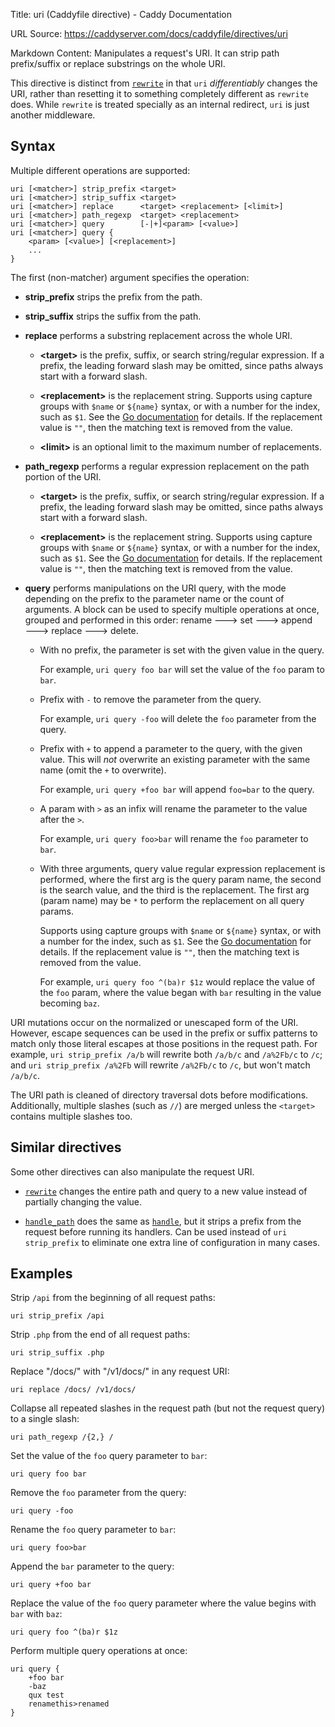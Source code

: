 Title: uri (Caddyfile directive) - Caddy Documentation

URL Source: https://caddyserver.com/docs/caddyfile/directives/uri

Markdown Content:
Manipulates a request's URI. It can strip path prefix/suffix or replace substrings on the whole URI.

This directive is distinct from [`rewrite`](https://caddyserver.com/docs/caddyfile/directives/rewrite) in that `uri` _differentiably_ changes the URI, rather than resetting it to something completely different as `rewrite` does. While `rewrite` is treated specially as an internal redirect, `uri` is just another middleware.

Syntax
------

Multiple different operations are supported:

```
uri [<matcher>] strip_prefix <target>
uri [<matcher>] strip_suffix <target>
uri [<matcher>] replace      <target> <replacement> [<limit>]
uri [<matcher>] path_regexp  <target> <replacement>
uri [<matcher>] query        [-|+]<param> [<value>]
uri [<matcher>] query {
	<param> [<value>] [<replacement>]
	...
}
```

The first (non-matcher) argument specifies the operation:

*   **strip\_prefix** strips the prefix from the path.
    
*   **strip\_suffix** strips the suffix from the path.
    
*   **replace** performs a substring replacement across the whole URI.
    
    *   **<target\>** is the prefix, suffix, or search string/regular expression. If a prefix, the leading forward slash may be omitted, since paths always start with a forward slash.
        
    *   **<replacement\>** is the replacement string. Supports using capture groups with `$name` or `${name}` syntax, or with a number for the index, such as `$1`. See the [Go documentation](https://golang.org/pkg/regexp/#Regexp.Expand) for details. If the replacement value is `""`, then the matching text is removed from the value.
        
    *   **<limit\>** is an optional limit to the maximum number of replacements.
        
*   **path\_regexp** performs a regular expression replacement on the path portion of the URI.
    
    *   **<target\>** is the prefix, suffix, or search string/regular expression. If a prefix, the leading forward slash may be omitted, since paths always start with a forward slash.
        
    *   **<replacement\>** is the replacement string. Supports using capture groups with `$name` or `${name}` syntax, or with a number for the index, such as `$1`. See the [Go documentation](https://golang.org/pkg/regexp/#Regexp.Expand) for details. If the replacement value is `""`, then the matching text is removed from the value.
        
*   **query** performs manipulations on the URI query, with the mode depending on the prefix to the parameter name or the count of arguments. A block can be used to specify multiple operations at once, grouped and performed in this order: rename 🡒 set 🡒 append 🡒 replace 🡒 delete.
    
    *   With no prefix, the parameter is set with the given value in the query.
        
        For example, `uri query foo bar` will set the value of the `foo` param to `bar`.
        
    *   Prefix with `-` to remove the parameter from the query.
        
        For example, `uri query -foo` will delete the `foo` parameter from the query.
        
    *   Prefix with `+` to append a parameter to the query, with the given value. This will _not_ overwrite an existing parameter with the same name (omit the `+` to overwrite).
        
        For example, `uri query +foo bar` will append `foo=bar` to the query.
        
    *   A param with `>` as an infix will rename the parameter to the value after the `>`.
        
        For example, `uri query foo>bar` will rename the `foo` parameter to `bar`.
        
    *   With three arguments, query value regular expression replacement is performed, where the first arg is the query param name, the second is the search value, and the third is the replacement. The first arg (param name) may be `*` to perform the replacement on all query params.
        
        Supports using capture groups with `$name` or `${name}` syntax, or with a number for the index, such as `$1`. See the [Go documentation](https://golang.org/pkg/regexp/#Regexp.Expand) for details. If the replacement value is `""`, then the matching text is removed from the value.
        
        For example, `uri query foo ^(ba)r $1z` would replace the value of the `foo` param, where the value began with `bar` resulting in the value becoming `baz`.
        

URI mutations occur on the normalized or unescaped form of the URI. However, escape sequences can be used in the prefix or suffix patterns to match only those literal escapes at those positions in the request path. For example, `uri strip_prefix /a/b` will rewrite both `/a/b/c` and `/a%2Fb/c` to `/c`; and `uri strip_prefix /a%2Fb` will rewrite `/a%2Fb/c` to `/c`, but won't match `/a/b/c`.

The URI path is cleaned of directory traversal dots before modifications. Additionally, multiple slashes (such as `//`) are merged unless the `<target>` contains multiple slashes too.

Similar directives
------------------

Some other directives can also manipulate the request URI.

*   [`rewrite`](https://caddyserver.com/docs/caddyfile/directives/rewrite) changes the entire path and query to a new value instead of partially changing the value.
    
*   [`handle_path`](https://caddyserver.com/docs/caddyfile/directives/handle_path) does the same as [`handle`](https://caddyserver.com/docs/caddyfile/directives/handle), but it strips a prefix from the request before running its handlers. Can be used instead of `uri strip_prefix` to eliminate one extra line of configuration in many cases.
    

Examples
--------

Strip `/api` from the beginning of all request paths:

```
uri strip_prefix /api
```

Strip `.php` from the end of all request paths:

```
uri strip_suffix .php
```

Replace "/docs/" with "/v1/docs/" in any request URI:

```
uri replace /docs/ /v1/docs/
```

Collapse all repeated slashes in the request path (but not the request query) to a single slash:

```
uri path_regexp /{2,} /
```

Set the value of the `foo` query parameter to `bar`:

```
uri query foo bar
```

Remove the `foo` parameter from the query:

```
uri query -foo
```

Rename the `foo` query parameter to `bar`:

```
uri query foo>bar
```

Append the `bar` parameter to the query:

```
uri query +foo bar
```

Replace the value of the `foo` query parameter where the value begins with `bar` with `baz`:

```
uri query foo ^(ba)r $1z
```

Perform multiple query operations at once:

```
uri query {
	+foo bar
	-baz
	qux test
	renamethis>renamed
}
```
